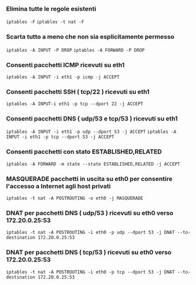 ### Elimina tutte le regole esistenti
`iptables -F`
`iptables -t nat -F`

### Scarta tutto a meno che non sia esplicitamente permesso
`iptables -A INPUT -P DROP`
`iptables -A FORWARD -P DROP`

### Consenti pacchetti ICMP ricevuti su eth1
`iptables -A INPUT -i eth1 -p icmp -j ACCEPT`

### Consenti pacchetti SSH ( tcp/22 ) ricevuti su eth1
`iptables -A INPUT-i eth1 -p tcp --dport 22 -j ACCEPT`

### Consenti pacchetti DNS ( udp/53 e tcp/53 ) ricevuti su eth1
`iptables -A INPUT -i eth1 -p udp --dport 53 -j ACCEPT`
`iptables -A INPUT -i eth1 -p tcp --dport 53 -j ACCEPT`

### Consenti pacchetti con stato ESTABLISHED,RELATED
`iptables -A FORWARD -m state --state ESTABLISHED,RELATED -j ACCEPT`

### MASQUERADE pacchetti in uscita su eth0 per consentire l'accesso a Internet agli host privati
`iptables -t nat -A POSTROUTING -o eth0 -j MASQUERADE`

### DNAT per pacchetti DNS ( udp/53 ) ricevuti su eth0 verso 172.20.0.25:53
`iptables -t nat -A POSTROUTING -i eth0 -p udp --dport 53 -j DNAT --to-destination 172.20.0.25:53`

### DNAT per pacchetti DNS ( tcp/53 ) ricevuti su eth0 verso 172.20.0.25:53
`iptables -t nat -A POSTROUTING -i eth0 -p tcp --dport 53 -j DNAT --to-destination 172.20.0.25:53`